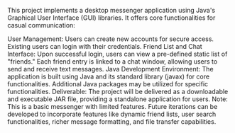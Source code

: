 This project implements a desktop messenger application using Java's Graphical User Interface (GUI) libraries. It offers core functionalities for casual communication:

User Management: Users can create new accounts for secure access. Existing users can login with their credentials.
Friend List and Chat Interface: Upon successful login, users can view a pre-defined static list of "friends." Each friend entry is linked to a chat window, allowing users to send and receive text messages.
Java Development Environment: The application is built using Java and its standard library (javax) for core functionalities. Additional Java packages may be utilized for specific functionalities.
Deliverable: The project will be delivered as a downloadable and executable JAR file, providing a standalone application for users.
 Note: This is a basic messenger with limited features. Future iterations can be developed to incorporate features like dynamic friend lists, user search functionalities, richer message formatting, and file transfer capabilities.
